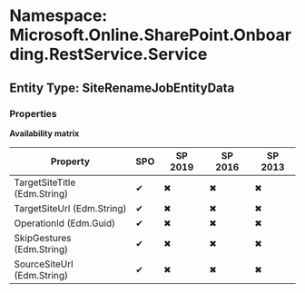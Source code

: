 # Namespace: Microsoft.Online.SharePoint.Onboarding.RestService.Service
## Entity Type: SiteRenameJobEntityData

### Properties

**Availability matrix**

Property | SPO | SP 2019 | SP 2016 | SP 2013
----------|-----|---------|---------|--------
TargetSiteTitle (Edm.String) | ✔ | ✖ | ✖ | ✖
TargetSiteUrl (Edm.String) | ✔ | ✖ | ✖ | ✖
OperationId (Edm.Guid) | ✔ | ✖ | ✖ | ✖
SkipGestures (Edm.String) | ✔ | ✖ | ✖ | ✖
SourceSiteUrl (Edm.String) | ✔ | ✖ | ✖ | ✖

